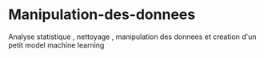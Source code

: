 # Manipulation-des-donnees
Analyse statistique , nettoyage , manipulation des donnees et creation d'un petit model machine learning
